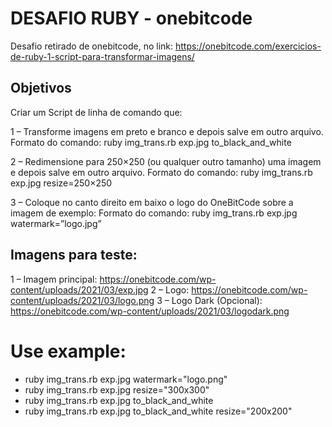 # DESAFIO RUBY - onebitcode

Desafio retirado de onebitcode, no link: https://onebitcode.com/exercicios-de-ruby-1-script-para-transformar-imagens/

## Objetivos
Criar um Script de linha de comando que:

1 – Transforme imagens em preto e branco e depois salve em outro arquivo.
Formato do comando: ruby img_trans.rb exp.jpg to_black_and_white

2 – Redimensione para 250×250 (ou qualquer outro tamanho) uma imagem e depois salve em outro arquivo.
Formato do comando: ruby img_trans.rb exp.jpg resize=250×250

3 – Coloque no canto direito em baixo o logo do OneBitCode sobre a imagem de exemplo:
Formato do comando: ruby img_trans.rb exp.jpg watermark=”logo.jpg”

## Imagens para teste:
1 – Imagem principal: https://onebitcode.com/wp-content/uploads/2021/03/exp.jpg
2 – Logo: https://onebitcode.com/wp-content/uploads/2021/03/logo.png
3 – Logo Dark (Opcional): https://onebitcode.com/wp-content/uploads/2021/03/logodark.png

# Use example:
- ruby img_trans.rb exp.jpg watermark="logo.png"
- ruby img_trans.rb exp.jpg resize="300x300"
- ruby img_trans.rb exp.jpg to_black_and_white
- ruby img_trans.rb exp.jpg to_black_and_white resize="200x200"
